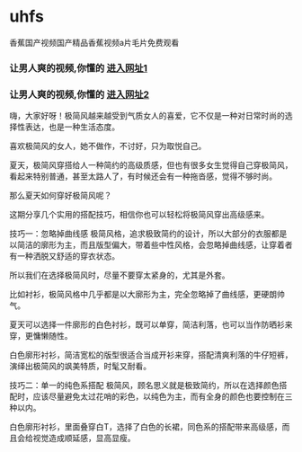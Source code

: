 # uhfs
香蕉国产视频国产精品香蕉视频a片毛片免费观看
                 
### 让男人爽的视频,你懂的  [进入网址1](https://jaakcc.com/?444)

### 让男人爽的视频,你懂的  [进入网址2](https://jaamcc.com/?444)
                       
嗨，大家好呀！极简风越来越受到气质女人的喜爱，它不仅是一种对日常时尚的选择性表达，也是一种生活态度。

喜欢极简风的女人，她不做作，不讨好，只为取悦自己。


夏天，极简风穿搭给人一种简约的高级质感，但也有很多女生觉得自己穿极简风，看起来特别普通，甚至太路人了，有时候还会有一种拖沓感，觉得不够时尚。

那么夏天如何穿好极简风呢？

这期分享几个实用的搭配技巧，相信你也可以轻松将极简风穿出高级感来。


技巧一：忽略掉曲线感
极简风格，追求极致简约的设计，所以大部分的衣服都是以简洁的廓形为主，而且版型偏大，带着些中性风格，会忽略掉曲线感，让穿着者有一种洒脱又舒适的穿衣状态。

所以我们在选择极简风时，尽量不要穿太紧身的，尤其是外套。

比如衬衫，极简风格中几乎都是以大廓形为主，完全忽略掉了曲线感，更硬朗帅气。


夏天可以选择一件廓形的白色衬衫，既可以单穿，简洁利落，也可以当作防晒衫来穿，更慵懒随性。

白色廓形衬衫，简洁宽松的版型很适合当成开衫来穿，搭配清爽利落的牛仔短裤，演绎出极简风的飒美特质，时髦又耐看。


技巧二：单一的纯色系搭配
极简风，顾名思义就是极致简约，所以在选择颜色搭配时，应该尽量避免太过花哨的彩色，以纯色为主，而有全身的颜色也要控制在三种以内。

白色廓形衬衫，里面叠穿白T，选择了白色的长裙，同色系的搭配带来高级感，而且会给视觉造成顺延感，显高显瘦。
